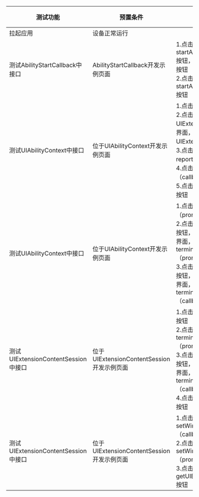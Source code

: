 |测试功能|预置条件|输入|预期输出|测试结果|
|--------------------------------|--------------------------------|--------------------------------|--------------------------------|--------------------------------|
|拉起应用|	设备正常运行|		|成功拉起应用|Pass|
|测试AbilityStartCallback中接口| AbilityStartCallback开发示例页面 | 1.点击startAbilityByType(onResult)按钮，拉起新界面，点击返回按钮<br/>2.点击startAbilityByType(onError)按钮 | 1.拉起新界面<br/>2.弹出Toast信息 |Pass|
|测试UIAbilityContext中接口| 位于UIAbilityContext开发示例页面 | 1.点击openLink按钮<br/>2.点击返回按钮，返回UIExtensionContext开发示例界面，点击启动UIExtensionAbility按钮<br/>3.点击reportDrawnCompleted按钮<br/>4.点击terminateSelf（callback）按钮<br/>5.点击启动UIExtensionAbility按钮 | 1.拉起新的Ability<br/>2.进入UIExtensionAbility界面<br/>3.弹出Toast信息<br/>4.UIExtensionAbility界面消失<br/>5.进入UIExtensionAbility界面 |Pass|
|测试UIAbilityContext中接口| 位于UIAbilityContext开发示例页面 | 1.点击terminateSelf（promise）按钮<br/>2.点击启动UIExtensionAbility按钮，进入UIExtensionAbility界面，点击terminateSelfWithResult（promise）按钮<br/>3.点击启动UIExtensionAbility按钮，进入UIExtensionAbility界面，点击terminateSelfWithResult（callback）按钮 | 1.UIExtensionAbility界面消失<br/>2.UIExtensionAbility界面消失<br/>3.UIExtensionAbility界面消失 |Pass|
|测试UIExtensionContentSession中接口| 位于UIExtensionContentSession开发示例页面 | 1.点击启动UIExtensionAbility按钮<br/>2.点击terminateSelfWithResult（promise）按钮<br/>3.点击启动UIExtensionAbility按钮，进入UIExtensionAbility界面，点击terminateSelfWithResult（callback）按钮<br/>4.点击启动UIExtensionAbility按钮 | 1.进入UIExtensionAbility界面<br/>2.UIExtensionAbility界面消失<br/>3.UIExtensionAbility界面消失<br/>4.进入UIExtensionAbility界面 |Pass|
|测试UIExtensionContentSession中接口| 位于UIExtensionContentSession开发示例页面 | 1.点击setWindowPrivacyMode（callback）按钮<br/>2.点击setWindowPrivacyMode（promise）按钮<br/>3.点击getUIExtensionWindowProxy按钮 | 1.弹出Toast信息<br/>2.弹出Toast信息<br/>3.弹出Toast信息 |Pass|

